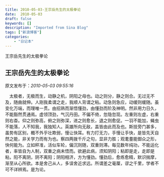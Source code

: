 ```yaml
---
title: 2010-05-03-王宗岳先生的太极拳论
date:  2010-05-03
draft: false
keywords: []
description: "Imported from Sina Blog"
tags: ["新浪博客"]
categories: 
    - "日记本"
---
```

王宗岳先生的太极拳论
## 王宗岳先生的太极拳论

 原文发布于：*2010-05-03 09:55:16*

　太极者，无极而生，动静之机，阴阳之母也。动之则分，静之则合。无过无不及，随曲就伸。人刚我柔谓之走，我顺人背谓之粘。动急则急应，动缓则缓随。虽变化万端，而理唯一贯。由招熟而渐悟懂劲，由懂劲而阶及神明。然非用力日久，不能豁然贯通焉。虚领顶劲，气沉丹田。不偏不倚，忽隐忽现。左重则左虚，右重则右杳。仰之则弥高，俯之则弥深，进之则愈长，退之则愈促。一羽不能加，蝇虫不能落，人不知我，我独知人。英雄所向无敌，盖皆由此而及也。斯技旁门甚多，虽势有区别，概不外乎壮欺弱，慢让快耳。有力打无力，手慢让手快，是皆先天自然之能，非关学力而有为也。察四两拨千斤之句，显非力胜；观耄耋能御众之形，快何能为。立如秤准，活似车轮，偏沉则随，双重则滞。每见数年纯功，不能运化者，率皆自为人制，双重之病未悟而。欲避此病，须知阴阳；粘即是走，走即是粘，阳不离阴，阴不离阳；阴阳相济，方为懂劲。懂劲后，愈练愈精，默识揣摩，渐至从心所欲。本是舍己从人，多误舍近求远。所谓差之毫厘，谬之千里，学者不可不详辨焉。是为论。


